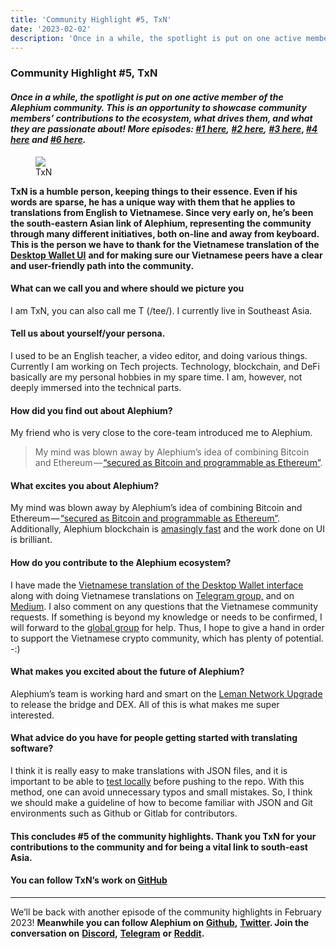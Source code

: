 ```yaml
---
title: 'Community Highlight #5, TxN'
date: '2023-02-02'
description: 'Once in a while, the spotlight is put on one active member of the Alephium community. This is an opportunity to showcase community members’…'
---
```


### Community Highlight \#5, TxN

#### _Once in a while, the spotlight is put on one active member of the Alephium community. This is an opportunity to showcase community members’ contributions to the ecosystem, what drives them, and what they are passionate about! More episodes:_ <a href="https://medium.com/@alephium/community-highlight-wilhelm-k%C3%A4llstr%C3%B6m-aka-oracleuggla-81d3938c5692" class="markup--anchor markup--h4-anchor" data-href="https://medium.com/@alephium/community-highlight-wilhelm-k%C3%A4llstr%C3%B6m-aka-oracleuggla-81d3938c5692" target="_blank"><em>#1 here</em></a>_,_ <a href="https://medium.com/@alephium/community-highlight-cgi-bin-c102cc106f19" class="markup--anchor markup--h4-anchor" data-href="https://medium.com/@alephium/community-highlight-cgi-bin-c102cc106f19" target="_blank"><em>#2 here</em></a>_,_ <a href="https://medium.com/@alephium/community-highlight-3-digdug-48a7ec868504" class="markup--anchor markup--h4-anchor" data-href="https://medium.com/@alephium/community-highlight-3-digdug-48a7ec868504" target="_blank"><em>#3 here</em></a>, <a href="https://medium.com/@alephium/community-highlight-4-montail-e24fd88882a0" class="markup--anchor markup--h4-anchor" data-href="https://medium.com/@alephium/community-highlight-4-montail-e24fd88882a0" target="_blank"><em>#4 here</em></a> _and_ <a href="https://medium.com/@alephium/community-highlight-6-waldi-zkit-beats-37af1f6df3b8" class="markup--anchor markup--h4-anchor" data-href="https://medium.com/@alephium/community-highlight-6-waldi-zkit-beats-37af1f6df3b8" target="_blank"><em>#6 here</em></a>_._

<figure id="3a8b" class="graf graf--figure graf-after--h4">
<img src="https://cdn-images-1.medium.com/max/800/1*JAFASr5H5yLKeyllOxXv5w.png" class="graf-image" data-image-id="1*JAFASr5H5yLKeyllOxXv5w.png" data-width="1170" data-height="1170" />
<figcaption>TxN</figcaption>
</figure>

**TxN is a humble person, keeping things to their essence. Even if his words are sparse, he has a unique way with them that he applies to translations from English to Vietnamese. Since very early on, he’s been the south-eastern Asian link of Alephium, representing the community through many different initiatives, both on-line and away from keyboard. This is the person we have to thank for the Vietnamese translation of the** <a href="https://github.com/alephium/desktop-wallet/blob/master/locales/vi-VN/translation.json" class="markup--anchor markup--p-anchor" data-href="https://github.com/alephium/desktop-wallet/blob/master/locales/vi-VN/translation.json" rel="noopener" target="_blank"><strong>Desktop Wallet UI</strong></a> **and for making sure our Vietnamese peers have a clear and user-friendly path into the community.**

#### What can we call you and where should we picture you

I am TxN, you can also call me T (/tee/). I currently live in Southeast Asia.

#### Tell us about yourself/your persona.

I used to be an English teacher, a video editor, and doing various things. Currently I am working on Tech projects. Technology, blockchain, and DeFi basically are my personal hobbies in my spare time. I am, however, not deeply immersed into the technical parts.

#### How did you find out about Alephium?

My friend who is very close to the core-team introduced me to Alephium.

> My mind was blown away by Alephium’s idea of combining Bitcoin and Ethereum — <a href="https://docs.alephium.org/#what-is-alephium" class="markup--anchor markup--pullquote-anchor" data-href="https://docs.alephium.org/#what-is-alephium" rel="noopener" target="_blank">“secured as Bitcoin and programmable as Ethereum”</a>.

#### What excites you about Alephium?

My mind was blown away by Alephium’s idea of combining Bitcoin and Ethereum — <a href="https://docs.alephium.org/#what-is-alephium" class="markup--anchor markup--p-anchor" data-href="https://docs.alephium.org/#what-is-alephium" rel="noopener" target="_blank">“secured as Bitcoin and programmable as Ethereum”</a>. Additionally, Alephium blockchain is <a href="https://docs.alephium.org/frequently-asked-questions#how-many-transactions-per-second-tps-are-possible-on-alephium" class="markup--anchor markup--p-anchor" data-href="https://docs.alephium.org/frequently-asked-questions#how-many-transactions-per-second-tps-are-possible-on-alephium" rel="noopener" target="_blank">amasingly fast</a> and the work done on UI is brilliant.

#### How do you contribute to the Alephium ecosystem?

I have made the <a href="https://github.com/alephium/desktop-wallet/blob/master/locales/vi-VN/translation.json" class="markup--anchor markup--p-anchor" data-href="https://github.com/alephium/desktop-wallet/blob/master/locales/vi-VN/translation.json" rel="noopener" target="_blank">Vietnamese translation of the Desktop Wallet interface</a> along with doing Vietnamese translations on <a href="https://t.me/alephiumvn" class="markup--anchor markup--p-anchor" data-href="https://t.me/alephiumvn" rel="noopener" target="_blank">Telegram group,</a> and on <a href="https://medium.com/@hint27/ch%C3%A0o-m%E1%BB%ABng-%C4%91%E1%BA%BFn-v%E1%BB%9Bi-alephium-alph-5f0960dfe665" class="markup--anchor markup--p-anchor" data-href="https://medium.com/@hint27/ch%C3%A0o-m%E1%BB%ABng-%C4%91%E1%BA%BFn-v%E1%BB%9Bi-alephium-alph-5f0960dfe665" target="_blank">Medium</a>. I also comment on any questions that the Vietnamese community requests. If something is beyond my knowledge or needs to be confirmed, I will forward to the <a href="https://t.me/alephiumgroup" class="markup--anchor markup--p-anchor" data-href="https://t.me/alephiumgroup" rel="noopener" target="_blank">global group</a> for help. Thus, I hope to give a hand in order to support the Vietnamese crypto community, which has plenty of potential. -:)

#### What makes you excited about the future of Alephium?

Alephium’s team is working hard and smart on the <a href="https://medium.com/@alephium/announcing-the-leman-network-upgrade-c01a81e65f0e" class="markup--anchor markup--p-anchor" data-href="https://medium.com/@alephium/announcing-the-leman-network-upgrade-c01a81e65f0e" target="_blank">Leman Network Upgrade</a> to release the bridge and DEX. All of this is what makes me super interested.

#### What advice do you have for people getting started with translating software?

I think it is really easy to make translations with JSON files, and it is important to be able to <a href="https://github.com/alephium/docs#internationalization-i18n" class="markup--anchor markup--p-anchor" data-href="https://github.com/alephium/docs#internationalization-i18n" rel="noopener" target="_blank">test locally</a> before pushing to the repo. With this method, one can avoid unnecessary typos and small mistakes. So, I think we should make a guideline of how to become familiar with JSON and Git environments such as Github or Gitlab for contributors.

#### This concludes \#5 of the community highlights. Thank you TxN for your contributions to the community and for being a vital link to south-east Asia.

#### You can follow TxN’s work on <a href="https://github.com/nit27" class="markup--anchor markup--h4-anchor" data-href="https://github.com/nit27" rel="noopener" target="_blank">GitHub</a>

---

We’ll be back with another episode of the community highlights in February 2023! **Meanwhile you can follow Alephium on** <a href="https://github.com/alephium/" class="markup--anchor markup--p-anchor" data-href="https://github.com/alephium/" rel="noopener" target="_blank"><strong>Github</strong></a>**,** <a href="https://twitter.com/alephium" class="markup--anchor markup--p-anchor" data-href="https://twitter.com/alephium" rel="noopener" target="_blank"><strong>Twitter</strong></a>**. Join the conversation on** <a href="https://alephium.org/discord" class="markup--anchor markup--p-anchor" data-href="https://alephium.org/discord" rel="noopener" target="_blank"><strong>Discord</strong></a>**,** <a href="https://t.me/alephiumgroup" class="markup--anchor markup--p-anchor" data-href="https://t.me/alephiumgroup" rel="noopener" target="_blank"><strong>Telegram</strong></a> **or** <a href="https://www.reddit.com/r/alephium" class="markup--anchor markup--p-anchor" data-href="https://www.reddit.com/r/alephium" rel="noopener" target="_blank"><strong>Reddit</strong></a>**.**
